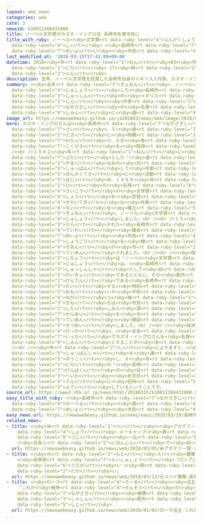 ```yaml
---
layout: web_news
categories: web
cate: 3
newsid: k10011366431000
title: ノーベル文学賞のカズオ・イシグロ氏 長崎市名誉市民に
title_with_ruby: ノーベル<ruby>文学賞<rt data-ruby-level="4">ぶんがくしょう</rt></ruby>のカズオ・イシグロ<ruby>氏<rt
  data-ruby-level="4">し</rt></ruby> <ruby>長崎市<rt data-ruby-level="7">ながさきし</rt></ruby><ruby>名誉<rt
  data-ruby-level="7">めいよ</rt></ruby><ruby>市民<rt data-ruby-level="4">しみん</rt></ruby>に
last_modified_at: '2018-03-15T17:41:00+09:00'
datetime: 2018<ruby>年<rt data-ruby-level="1">ねん</rt></ruby>03<ruby>月<rt data-ruby-level="1">がつ</rt></ruby>15<ruby>日<rt
  data-ruby-level="1">にち</rt></ruby> 17<ruby>時<rt data-ruby-level="2">じ</rt></ruby>41<ruby>分<rt
  data-ruby-level="2">ふん</rt></ruby>
description: 去年、ノーベル文学賞を受賞した長崎市出身のイギリス人作家、カズオ・イシグロさんが長崎市の名誉市民に選ばれました。
summary: <ruby>去年<rt data-ruby-level="3">きょねん</rt></ruby>、ノーベル<ruby>文学賞<rt data-ruby-level="4">ぶんがくしょう</rt></ruby>を<ruby>受賞<rt
  data-ruby-level="4">じゅしょう</rt></ruby>した<ruby>長崎市<rt data-ruby-level="7">ながさきし</rt></ruby><ruby>出身<rt
  data-ruby-level="3">しゅっしん</rt></ruby>の<ruby>イギリス<rt data-ruby-level="1">いぎりす</rt></ruby><ruby>人<rt
  data-ruby-level="1">じん</rt></ruby><ruby>作家<rt data-ruby-level="2">さっか</rt></ruby>、カズオ・イシグロさんが<ruby>長崎市<rt
  data-ruby-level="7">ながさきし</rt></ruby>の<ruby>名誉<rt data-ruby-level="7">めいよ</rt></ruby><ruby>市民<rt
  data-ruby-level="4">しみん</rt></ruby>に<ruby>選<rt data-ruby-level="4">えら</rt></ruby>ばれました。
image_url: https://newswebeasy.github.io/ja201803/news/web/image/2018/03/15/K10011366431_1803151752_1803151754_01_02.jpg
more: カズオ・イシグロさんは<ruby>長崎市<rt data-ruby-level="7">ながさきし</rt></ruby><ruby>出身<rt data-ruby-level="3">しゅっしん</rt></ruby>の６３<ruby>歳<rt
  data-ruby-level="7">さい</rt></ruby>。５<ruby>歳<rt data-ruby-level="7">さい</rt></ruby>の<ruby>時<rt
  data-ruby-level="2">とき</rt></ruby>に<ruby>両親<rt data-ruby-level="3">りょうしん</rt></ruby>とともにイギリスに<ruby>渡<rt
  data-ruby-level="7">わた</rt></ruby>り、その<ruby>後<rt data-ruby-level="2">ご</rt></ruby>、イギリス<ruby>国籍<rt
  data-ruby-level="7">こくせき</rt></ruby>を<ruby>取得<rt data-ruby-level="4">しゅとく</rt></ruby>しました。<br
  /><br />１９８２<ruby>年<rt data-ruby-level="1">ねん</rt></ruby>に<ruby>長崎<rt data-ruby-level="7">ながさき</rt></ruby>を<ruby>舞台<rt
  data-ruby-level="7">ぶたい</rt></ruby>とした「<ruby>遠<rt data-ruby-level="2">とお</rt></ruby>い<ruby>山<rt
  data-ruby-level="1">やま</rt></ruby>なみの<ruby>光<rt data-ruby-level="2">ひかり</rt></ruby>」を<ruby>出版<rt
  data-ruby-level="5">しゅっぱん</rt></ruby>して<ruby>作家<rt data-ruby-level="2">さっか</rt></ruby>として<ruby>本格的<rt
  data-ruby-level="5">ほんかくてき</rt></ruby>に<ruby>活動<rt data-ruby-level="3">かつどう</rt></ruby>を<ruby>始<rt
  data-ruby-level="3">はじ</rt></ruby>め、１９８９<ruby>年<rt data-ruby-level="1">ねん</rt></ruby>には「<ruby>日<rt
  data-ruby-level="1">ひ</rt></ruby>の<ruby>名残<rt data-ruby-level="8">なご</rt></ruby>り」でイギリス<ruby>最高<rt
  data-ruby-level="4">さいこう</rt></ruby>の<ruby>文学賞<rt data-ruby-level="4">ぶんがくしょう</rt></ruby>、ブッカー<ruby>賞<rt
  data-ruby-level="4">しょう</rt></ruby>を<ruby>受賞<rt data-ruby-level="4">じゅしょう</rt></ruby>するなど、<ruby>世界的<rt
  data-ruby-level="4">せかいてき</rt></ruby>な<ruby>作家<rt data-ruby-level="2">さっか</rt></ruby>としての<ruby>地位<rt
  data-ruby-level="4">ちい</rt></ruby>を<ruby>確立<rt data-ruby-level="5">かくりつ</rt></ruby>し、<ruby>去年<rt
  data-ruby-level="3">きょねん</rt></ruby>、ノーベル<ruby>文学賞<rt data-ruby-level="4">ぶんがくしょう</rt></ruby>を<ruby>受賞<rt
  data-ruby-level="4">じゅしょう</rt></ruby>しました。<br /><br />１５<ruby>日<rt data-ruby-level="1">にち</rt></ruby>に<ruby>開<rt
  data-ruby-level="3">ひら</rt></ruby>かれた<ruby>長崎市<rt data-ruby-level="7">ながさきし</rt></ruby>の<ruby>定例<rt
  data-ruby-level="4">ていれい</rt></ruby><ruby>議会<rt data-ruby-level="4">ぎかい</rt></ruby>で、カズオ・イシグロさんに<ruby>名誉<rt
  data-ruby-level="7">めいよ</rt></ruby><ruby>市民<rt data-ruby-level="4">しみん</rt></ruby>の<ruby>称号<rt
  data-ruby-level="7">しょうごう</rt></ruby>を<ruby>贈<rt data-ruby-level="7">おく</rt></ruby>る<ruby>議案<rt
  data-ruby-level="4">ぎあん</rt></ruby>が<ruby>市<rt data-ruby-level="2">し</rt></ruby>から<ruby>提案<rt
  data-ruby-level="5">ていあん</rt></ruby>されました。<br /><br /><ruby>田上<rt data-ruby-level="1">たうえ</rt></ruby><ruby>市長<rt
  data-ruby-level="2">しちょう</rt></ruby>は「ノーベル<ruby>文学賞<rt data-ruby-level="4">ぶんがくしょう</rt></ruby>の<ruby>受賞<rt
  data-ruby-level="4">じゅしょう</rt></ruby>は、<ruby>長崎市<rt data-ruby-level="7">ながさきし</rt></ruby><ruby>出身者<rt
  data-ruby-level="3">しゅっしんしゃ</rt></ruby>として<ruby>初<rt data-ruby-level="4">はじ</rt></ruby>めての<ruby>快挙<rt
  data-ruby-level="5">かいきょ</rt></ruby>であるとともに、その<ruby>創作<rt data-ruby-level="6">そうさく</rt></ruby>の<ruby>原点<rt
  data-ruby-level="2">げんてん</rt></ruby>である<ruby>長崎市<rt data-ruby-level="7">ながさきし</rt></ruby>に<ruby>対<rt
  data-ruby-level="3">たい</rt></ruby>する<ruby>特別<rt data-ruby-level="4">とくべつ</rt></ruby>な<ruby>思<rt
  data-ruby-level="2">おも</rt></ruby>いや<ruby>平和<rt data-ruby-level="3">へいわ</rt></ruby>を<ruby>願<rt
  data-ruby-level="4">ねが</rt></ruby>う<ruby>強<rt data-ruby-level="2">つよ</rt></ruby>い<ruby>気持<rt
  data-ruby-level="3">きも</rt></ruby>ちは<ruby>市民<rt data-ruby-level="4">しみん</rt></ruby>に<ruby>親<rt
  data-ruby-level="2">した</rt></ruby>しみと<ruby>深<rt data-ruby-level="3">ふか</rt></ruby>い<ruby>感銘<rt
  data-ruby-level="7">かんめい</rt></ruby>を<ruby>与<rt data-ruby-level="7">あた</rt></ruby>えている」と<ruby>提案<rt
  data-ruby-level="5">ていあん</rt></ruby><ruby>理由<rt data-ruby-level="3">りゆう</rt></ruby>を<ruby>説明<rt
  data-ruby-level="4">せつめい</rt></ruby>しました。<br /><br /><ruby>採決<rt data-ruby-level="5">さいけつ</rt></ruby>の<ruby>結果<rt
  data-ruby-level="4">けっか</rt></ruby>、<ruby>全会<rt data-ruby-level="3">ぜんかい</rt></ruby><ruby>一致<rt
  data-ruby-level="7">いっち</rt></ruby>でカズオ・イシグロさんを<ruby>名誉<rt data-ruby-level="7">めいよ</rt></ruby><ruby>市民<rt
  data-ruby-level="4">しみん</rt></ruby>とすることが<ruby>決<rt data-ruby-level="3">き</rt></ruby>まりました。<br
  /><br /><ruby>市<rt data-ruby-level="2">し</rt></ruby>によりますと、<ruby>本人<rt data-ruby-level="1">ほんにん</rt></ruby>には<ruby>出版社<rt
  data-ruby-level="5">しゅっぱんしゃ</rt></ruby>を<ruby>通<rt data-ruby-level="2">つう</rt></ruby>じて<ruby>報告<rt
  data-ruby-level="5">ほうこく</rt></ruby>し、８<ruby>月<rt data-ruby-level="1">がつ</rt></ruby>９<ruby>日<rt
  data-ruby-level="1">にち</rt></ruby>の「<ruby>長崎<rt data-ruby-level="7">ながさき</rt></ruby><ruby>原爆<rt
  data-ruby-level="7">げんばく</rt></ruby>の<ruby>日<rt data-ruby-level="7">ひ</rt></ruby>」の<ruby>平和<rt
  data-ruby-level="3">へいわ</rt></ruby><ruby>祈念式<rt data-ruby-level="7">きねんしき</rt></ruby><ruby>典<rt
  data-ruby-level="4">てん</rt></ruby>に<ruby>招待<rt data-ruby-level="5">しょうたい</rt></ruby>することなどを<ruby>予定<rt
  data-ruby-level="3">よてい</rt></ruby>しているということです。
source_url: https://www3.nhk.or.jp/news/html/20180315/k10011366431000.html
easy_title_with_ruby: <ruby>長崎市<rt data-ruby-level="7">ながさきし</rt></ruby>が<ruby>ノーベル<rt
  data-ruby-level="4">のーべる</rt></ruby><ruby>賞<rt data-ruby-level="4">しょう</rt></ruby>のカズオ・イシグロさんを<ruby>名誉<rt
  data-ruby-level="7">めいよ</rt></ruby><ruby>市民<rt data-ruby-level="4">しみん</rt></ruby>にする
easy_news_url: https://newswebeasy.github.io/news/easy/2018/03/19/長崎市がノーベル賞のカズオイシグロさんを名誉市民にする
related_news:
- title: <ruby>米<rt data-ruby-level="2">べい</rt></ruby><ruby>アカデミー<rt data-ruby-level="4">あかでみー</rt></ruby><ruby>賞<rt
    data-ruby-level="4">しょう</rt></ruby> メーキャップ<ruby>賞<rt data-ruby-level="4">しょう</rt></ruby>に<ruby>辻<rt
    data-ruby-level="8">つじ</rt></ruby><ruby>一弘<rt data-ruby-level="8">かずひろ</rt></ruby>さん
    <ruby>日本人<rt data-ruby-level="1">にほんじん</rt></ruby>で<ruby>初<rt data-ruby-level="4">はじ</rt></ruby>めて
  url: https://newswebeasy.github.io/news/web/2018/03/05/米アカデミー賞-メーキャップ賞に辻一弘さん-日本人で初めて
- title: <ruby>元<rt data-ruby-level="2">もと</rt></ruby>スパイ<ruby>襲撃<rt data-ruby-level="7">しゅうげき</rt></ruby>
    <ruby>英首相<rt data-ruby-level="7">えいしゅしょう</rt></ruby>「ロシアに<ruby>責任<rt data-ruby-level="5">せきにん</rt></ruby>ある<ruby>疑<rt
    data-ruby-level="6">うたが</rt></ruby>い <ruby>極<rt data-ruby-level="7">きわ</rt></ruby>めて<ruby>高<rt
    data-ruby-level="2">たか</rt></ruby>い」
  url: https://newswebeasy.github.io/news/web/2018/03/13/元スパイ襲撃-英首相ロシアに責任ある疑い-極めて高い
- title: <ruby>ローマ<rt data-ruby-level="4">ろーま</rt></ruby><ruby>法王<rt data-ruby-level="4">ほうおう</rt></ruby>
    「これが<ruby>戦争<rt data-ruby-level="4">せんそう</rt></ruby>の<ruby>結末<rt data-ruby-level="4">けつまつ</rt></ruby>だ」<ruby>長崎<rt
    data-ruby-level="7">ながさき</rt></ruby><ruby>被爆<rt data-ruby-level="7">ひばく</rt></ruby><ruby>写真<rt
    data-ruby-level="3">しゃしん</rt></ruby><ruby>配布<rt data-ruby-level="5">はいふ</rt></ruby>を<ruby>指示<rt
    data-ruby-level="5">しじ</rt></ruby>
  url: https://newswebeasy.github.io/news/web/2018/01/02/ローマ法王-これが戦争の結末だ長崎被爆写真配布を指示
...
```

